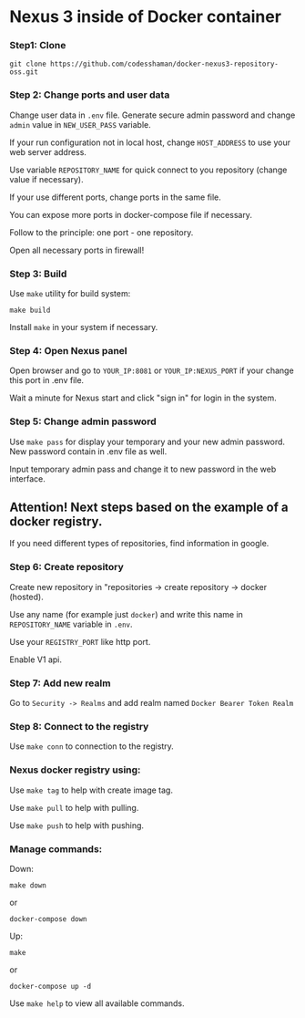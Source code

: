 # Nexus 3 inside of Docker container

### Step1: Clone

``git clone https://github.com/codesshaman/docker-nexus3-repository-oss.git``

### Step 2: Change ports and user data

Change user data in ``.env`` file. Generate secure admin password and change ``admin`` value in ``NEW_USER_PASS`` variable.

If your run configuration not in local host, change ``HOST_ADDRESS`` to use your web server address.

Use variable ``REPOSITORY_NAME`` for quick connect to you repository (change value if necessary).

If your use different ports, change ports in the same file.

You can expose more ports in docker-compose file if necessary.

Follow to the principle: one port - one repository.

Open all necessary ports in firewall!

### Step 3: Build

Use ``make`` utility for build system:

``make build``

Install ``make`` in your system if necessary.

### Step 4: Open Nexus panel

Open browser and go to ``YOUR_IP:8081`` or ``YOUR_IP:NEXUS_PORT`` if your change this port in .env file.

Wait a minute for Nexus start and click "sign in" for login in the system.

### Step 5: Change admin password

Use ``make pass`` for display your temporary and your new admin password. New password contain in .env file as well.

Input temporary admin pass and change it to new password in the web interface.

## Attention! Next steps based on the example of a docker registry.

If you need different types of repositories, find information in google.

### Step 6: Create repository 

Create new repository in "repositories -> create repository -> docker (hosted).

Use any name (for example just ``docker``) and write this name in ``REPOSITORY_NAME`` variable in ``.env``.

Use your ``REGISTRY_PORT`` like http port.

Enable V1 api.

### Step 7: Add new realm

Go to ``Security -> Realms`` and add realm named ``Docker Bearer Token Realm``

### Step 8: Connect to the registry

Use ``make conn`` to connection to the registry.

### Nexus docker registry using:

Use ``make tag`` to help with create image tag.

Use ``make pull`` to help with pulling.

Use ``make push`` to help with pushing.

### Manage commands:

Down:

``make down``

or

``docker-compose down``

Up:

``make``

or

``docker-compose up -d``

Use ``make help`` to view all available commands.
